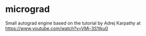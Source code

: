 # micrograd
Small autograd engine based on the tutorial by Adrej Karpathy at https://www.youtube.com/watch?v=VMj-3S1tku0
